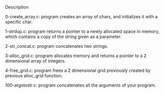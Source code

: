 Description

0-create_array.c: program creates an array of chars, and initializes it with a specific char.

1-strdup.c: program returns a pointer to a newly allocated space in memory, which contains a copy of the string given as a parameter.

2-str_concat.c: program concatenates two strings.

3-alloc_grid.c: program allocates memory and returns a pointer to a 2 dimensional array of integers.

4-free_grid.c: program frees a 2 dimensional grid previously created by previous alloc_grid function.

100-argstostr.c: program concatenates all the arguments of your program.

